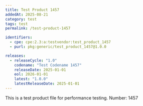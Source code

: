 ```yaml
---
title: Test Product 1457
addedAt: 2025-08-21
category: test
tags: test
permalink: /test-product-1457

identifiers:
  - cpe: cpe:2.3:a:testvendor:test_product_1457
  - purl: pkg:generic/test_product_1457@1.0.0

releases:
  - releaseCycle: "1.0"
    codename: "Test Codename 1457"
    releaseDate: 2025-01-01
    eol: 2026-01-01
    latest: "1.0.0"
    latestReleaseDate: 2025-01-01
---
```


This is a test product file for performance testing. Number: 1457

